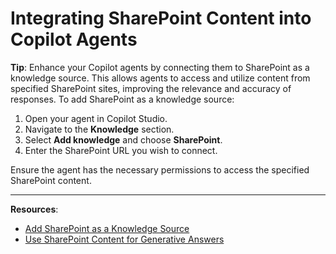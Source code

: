 # Integrating SharePoint Content into Copilot Agents

**Tip**: Enhance your Copilot agents by connecting them to SharePoint as a knowledge source. This allows agents to access and utilize content from specified SharePoint sites, improving the relevance and accuracy of responses. To add SharePoint as a knowledge source:

1. Open your agent in Copilot Studio.
2. Navigate to the **Knowledge** section.
3. Select **Add knowledge** and choose **SharePoint**.
4. Enter the SharePoint URL you wish to connect.

Ensure the agent has the necessary permissions to access the specified SharePoint content.

---

**Resources**:
- [Add SharePoint as a Knowledge Source](https://learn.microsoft.com/en-us/microsoft-copilot-studio/knowledge-add-sharepoint)
- [Use SharePoint Content for Generative Answers](https://learn.microsoft.com/en-us/microsoft-copilot-studio/nlu-generative-answers-sharepoint-onedrive)
